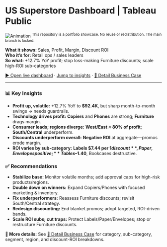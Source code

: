
# **US Superstore Dashboard  |  Tableau Public**
![Animation](https://github.com/user-attachments/assets/9e2d7d6d-1374-4db2-bcc9-6cea007058f9)
<sup>This repository is a portfolio showcase. No reuse or redistribution. The main branch is locked.</sup>

**What it shows:** Sales, Profit, Margin, Discount ROI  
**Who it’s for:** Retail ops / sales leaders  
**So what:** +12.7% YoY profit; stop loss-making Furniture discounts; scale high-ROI sub-categories  

[▶ Open live dashboard](https://public.tableau.com/shared/WJ74WDRSH?:display_count=n&:origin=viz_share_link) · [Jump to insights](https://github.com/Jason-Li-KH/Superstore_Dashboard/blob/main/README.md#-key-insights) · [📄 Detail Business Case](./US%20Superstore%20Business%20Case.md)

---

### 📊 Key Insights
- **Profit up, volatile:** +12.7% YoY to **$92.4K**, but sharp month-to-month swings → needs guardrails.
- **Technology drives profit:** **Copiers** and **Phones** are strong; **Furniture** drags margin.
- **Consumer leads; regions diverge:** **West/East ≈ 80% of profit**; **South/Central** underperform.
- **Discounts underperform overall:** **Negative ROI** at aggregate—promos erode margin.
- **ROI varies by sub-category:** **Labels $7.44 per $1 discount**, Paper, Envelopes positive; **Tables –$1.40**, Bookcases destructive.

### ✅ Recommendations
- **Stabilize base:** Monitor volatile months; add approval caps for high-risk products/regions.
- **Double down on winners:** Expand Copiers/Phones with focused marketing & inventory.
- **Fix underperformers:** Reassess Furniture discounts; revisit South/Central strategy.
- **Redesign discounting:** End blanket promos; adopt targeted, ROI-driven bands.
- **Scale ROI subs; cut traps:** Protect Labels/Paper/Envelopes; stop or restructure Furniture discounts.

**🔎 More details:** See [📄 Detail Business Case](./US%20Superstore%20Business%20Case.md) for category, sub-category, segment, region, and discount-ROI breakdowns.
